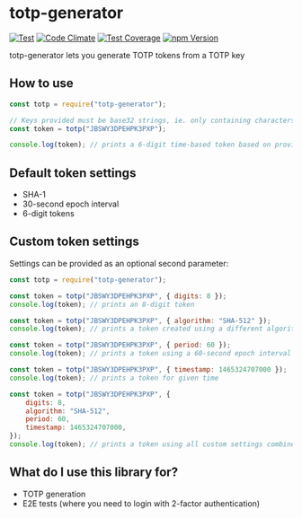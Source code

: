# totp-generator

[![Test](https://github.com/bellstrand/totp-generator/workflows/Test/badge.svg)](https://github.com/bellstrand/totp-generator/actions?query=workflow%3ATest)
[![Code Climate](https://codeclimate.com/github/bellstrand/totp-generator/badges/gpa.svg)](https://codeclimate.com/github/bellstrand/totp-generator)
[![Test Coverage](https://codeclimate.com/github/bellstrand/totp-generator/badges/coverage.svg)](https://codeclimate.com/github/bellstrand/totp-generator/coverage)
[![npm Version](https://img.shields.io/npm/v/totp-generator.svg)](https://www.npmjs.com/package/totp-generator)

totp-generator lets you generate TOTP tokens from a TOTP key

## How to use

```javascript
const totp = require("totp-generator");

// Keys provided must be base32 strings, ie. only containing characters matching (A-Z, 2-7, =).
const token = totp("JBSWY3DPEHPK3PXP");

console.log(token); // prints a 6-digit time-based token based on provided key and current time
```

## Default token settings

- SHA-1
- 30-second epoch interval
- 6-digit tokens

## Custom token settings

Settings can be provided as an optional second parameter:

```javascript
const totp = require("totp-generator");

const token = totp("JBSWY3DPEHPK3PXP", { digits: 8 });
console.log(token); // prints an 8-digit token

const token = totp("JBSWY3DPEHPK3PXP", { algorithm: "SHA-512" });
console.log(token); // prints a token created using a different algorithm

const token = totp("JBSWY3DPEHPK3PXP", { period: 60 });
console.log(token); // prints a token using a 60-second epoch interval

const token = totp("JBSWY3DPEHPK3PXP", { timestamp: 1465324707000 });
console.log(token); // prints a token for given time

const token = totp("JBSWY3DPEHPK3PXP", {
	digits: 8,
	algorithm: "SHA-512",
	period: 60,
	timestamp: 1465324707000,
});
console.log(token); // prints a token using all custom settings combined
```

## What do I use this library for?

- TOTP generation
- E2E tests (where you need to login with 2-factor authentication)
